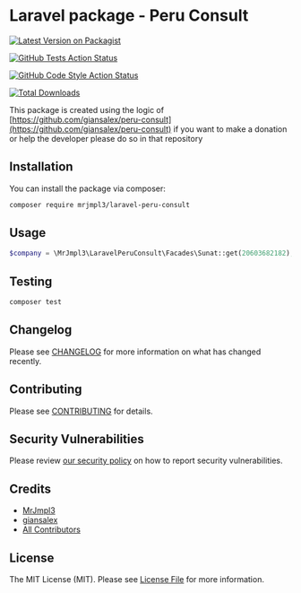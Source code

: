 # Laravel package - Peru Consult

[![Latest Version on Packagist](https://img.shields.io/packagist/v/mrjmpl3/laravel-peru-consult.svg?style=flat-square)](https://packagist.org/packages/mrjmpl3/laravel-peru-consult)

[![GitHub Tests Action Status](https://img.shields.io/github/workflow/status/mrjmpl3/laravel-peru-consult/run-tests?label=tests)](https://github.com/mrjmpl3/laravel-peru-consult/actions?query=workflow%3Arun-tests+branch%3Amain)

[![GitHub Code Style Action Status](https://img.shields.io/github/workflow/status/mrjmpl3/laravel-peru-consult/Check%20&%20fix%20styling?label=code%20style)](https://github.com/mrjmpl3/laravel-peru-consult/actions?query=workflow%3A"Check+%26+fix+styling"+branch%3Amain)

[![Total Downloads](https://img.shields.io/packagist/dt/mrjmpl3/laravel-peru-consult.svg?style=flat-square)](https://packagist.org/packages/mrjmpl3/laravel-peru-consult)

This package is created using the logic of [https://github.com/giansalex/peru-consult](https://github.com/giansalex/peru-consult) if you want to make a donation or help the developer please do so in that repository

## Installation

You can install the package via composer:

```bash
composer require mrjmpl3/laravel-peru-consult
```


## Usage

```php
$company = \MrJmpl3\LaravelPeruConsult\Facades\Sunat::get(20603682182);
```

## Testing

```bash
composer test
```

## Changelog

Please see [CHANGELOG](CHANGELOG.md) for more information on what has changed recently.

## Contributing

Please see [CONTRIBUTING](.github/CONTRIBUTING.md) for details.

## Security Vulnerabilities

Please review [our security policy](../../security/policy) on how to report security vulnerabilities.

## Credits

- [MrJmpl3](https://github.com/mrjmpl3)
- [giansalex](https://github.com/giansalex)
- [All Contributors](../../contributors)

## License

The MIT License (MIT). Please see [License File](LICENSE.md) for more information.
